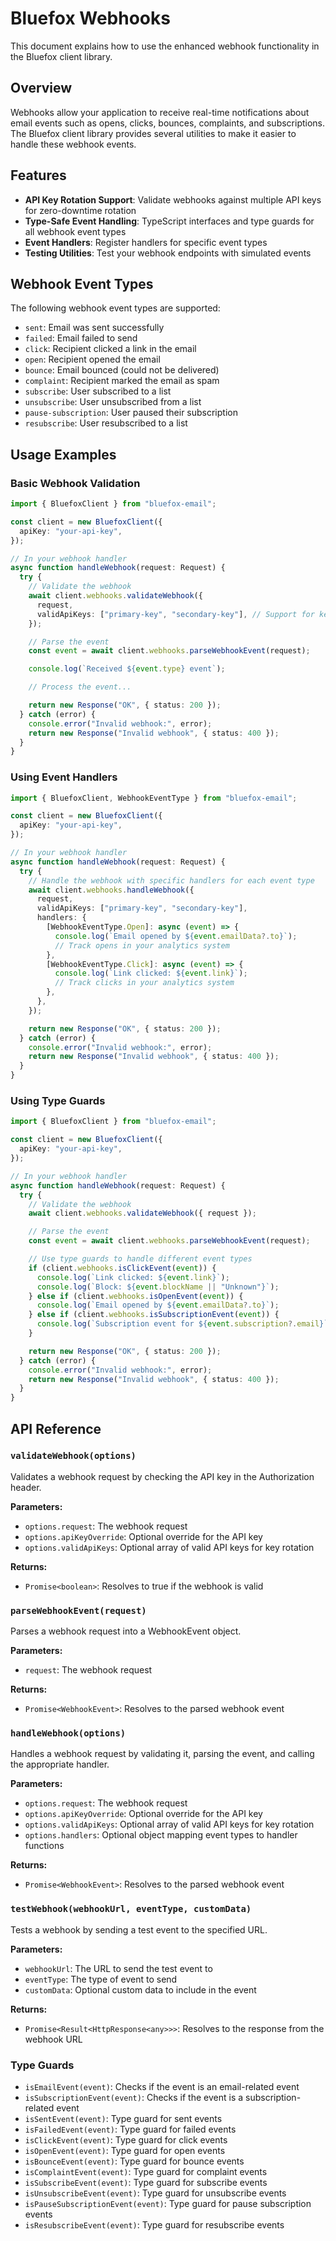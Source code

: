 # Bluefox Webhooks

This document explains how to use the enhanced webhook functionality in the Bluefox client library.

## Overview

Webhooks allow your application to receive real-time notifications about email events such as opens, clicks, bounces, complaints, and subscriptions. The Bluefox client library provides several utilities to make it easier to handle these webhook events.

## Features

- **API Key Rotation Support**: Validate webhooks against multiple API keys for zero-downtime rotation
- **Type-Safe Event Handling**: TypeScript interfaces and type guards for all webhook event types
- **Event Handlers**: Register handlers for specific event types
- **Testing Utilities**: Test your webhook endpoints with simulated events

## Webhook Event Types

The following webhook event types are supported:

- `sent`: Email was sent successfully
- `failed`: Email failed to send
- `click`: Recipient clicked a link in the email
- `open`: Recipient opened the email
- `bounce`: Email bounced (could not be delivered)
- `complaint`: Recipient marked the email as spam
- `subscribe`: User subscribed to a list
- `unsubscribe`: User unsubscribed from a list
- `pause-subscription`: User paused their subscription
- `resubscribe`: User resubscribed to a list

## Usage Examples

### Basic Webhook Validation

```typescript
import { BluefoxClient } from "bluefox-email";

const client = new BluefoxClient({
  apiKey: "your-api-key",
});

// In your webhook handler
async function handleWebhook(request: Request) {
  try {
    // Validate the webhook
    await client.webhooks.validateWebhook({
      request,
      validApiKeys: ["primary-key", "secondary-key"], // Support for key rotation
    });

    // Parse the event
    const event = await client.webhooks.parseWebhookEvent(request);

    console.log(`Received ${event.type} event`);

    // Process the event...

    return new Response("OK", { status: 200 });
  } catch (error) {
    console.error("Invalid webhook:", error);
    return new Response("Invalid webhook", { status: 400 });
  }
}
```

### Using Event Handlers

```typescript
import { BluefoxClient, WebhookEventType } from "bluefox-email";

const client = new BluefoxClient({
  apiKey: "your-api-key",
});

// In your webhook handler
async function handleWebhook(request: Request) {
  try {
    // Handle the webhook with specific handlers for each event type
    await client.webhooks.handleWebhook({
      request,
      validApiKeys: ["primary-key", "secondary-key"],
      handlers: {
        [WebhookEventType.Open]: async (event) => {
          console.log(`Email opened by ${event.emailData?.to}`);
          // Track opens in your analytics system
        },
        [WebhookEventType.Click]: async (event) => {
          console.log(`Link clicked: ${event.link}`);
          // Track clicks in your analytics system
        },
      },
    });

    return new Response("OK", { status: 200 });
  } catch (error) {
    console.error("Invalid webhook:", error);
    return new Response("Invalid webhook", { status: 400 });
  }
}
```

### Using Type Guards

```typescript
import { BluefoxClient } from "bluefox-email";

const client = new BluefoxClient({
  apiKey: "your-api-key",
});

// In your webhook handler
async function handleWebhook(request: Request) {
  try {
    // Validate the webhook
    await client.webhooks.validateWebhook({ request });

    // Parse the event
    const event = await client.webhooks.parseWebhookEvent(request);

    // Use type guards to handle different event types
    if (client.webhooks.isClickEvent(event)) {
      console.log(`Link clicked: ${event.link}`);
      console.log(`Block: ${event.blockName || "Unknown"}`);
    } else if (client.webhooks.isOpenEvent(event)) {
      console.log(`Email opened by ${event.emailData?.to}`);
    } else if (client.webhooks.isSubscriptionEvent(event)) {
      console.log(`Subscription event for ${event.subscription?.email}`);
    }

    return new Response("OK", { status: 200 });
  } catch (error) {
    console.error("Invalid webhook:", error);
    return new Response("Invalid webhook", { status: 400 });
  }
}
```

## API Reference

### `validateWebhook(options)`

Validates a webhook request by checking the API key in the Authorization header.

**Parameters:**

- `options.request`: The webhook request
- `options.apiKeyOverride`: Optional override for the API key
- `options.validApiKeys`: Optional array of valid API keys for key rotation

**Returns:**

- `Promise<boolean>`: Resolves to true if the webhook is valid

### `parseWebhookEvent(request)`

Parses a webhook request into a WebhookEvent object.

**Parameters:**

- `request`: The webhook request

**Returns:**

- `Promise<WebhookEvent>`: Resolves to the parsed webhook event

### `handleWebhook(options)`

Handles a webhook request by validating it, parsing the event, and calling the appropriate handler.

**Parameters:**

- `options.request`: The webhook request
- `options.apiKeyOverride`: Optional override for the API key
- `options.validApiKeys`: Optional array of valid API keys for key rotation
- `options.handlers`: Optional object mapping event types to handler functions

**Returns:**

- `Promise<WebhookEvent>`: Resolves to the parsed webhook event

### `testWebhook(webhookUrl, eventType, customData)`

Tests a webhook by sending a test event to the specified URL.

**Parameters:**

- `webhookUrl`: The URL to send the test event to
- `eventType`: The type of event to send
- `customData`: Optional custom data to include in the event

**Returns:**

- `Promise<Result<HttpResponse<any>>>`: Resolves to the response from the webhook URL

### Type Guards

- `isEmailEvent(event)`: Checks if the event is an email-related event
- `isSubscriptionEvent(event)`: Checks if the event is a subscription-related event
- `isSentEvent(event)`: Type guard for sent events
- `isFailedEvent(event)`: Type guard for failed events
- `isClickEvent(event)`: Type guard for click events
- `isOpenEvent(event)`: Type guard for open events
- `isBounceEvent(event)`: Type guard for bounce events
- `isComplaintEvent(event)`: Type guard for complaint events
- `isSubscribeEvent(event)`: Type guard for subscribe events
- `isUnsubscribeEvent(event)`: Type guard for unsubscribe events
- `isPauseSubscriptionEvent(event)`: Type guard for pause subscription events
- `isResubscribeEvent(event)`: Type guard for resubscribe events
